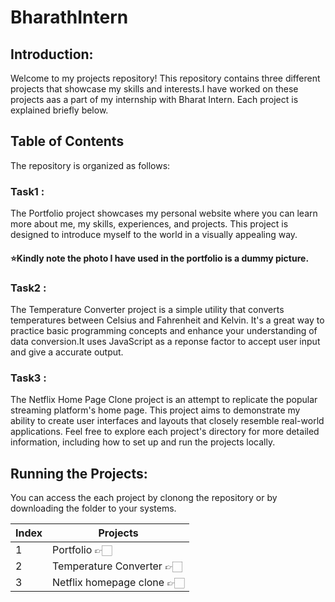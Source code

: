 # BharathIntern

## Introduction:

Welcome to my projects repository! This repository contains three different projects that showcase my skills and interests.I have worked on these projects aas a part of my internship with Bharat Intern. Each project is explained briefly below.

## Table of Contents

The repository is organized as follows:






### Task1 :

The Portfolio project showcases my personal website where you can learn more about me, my skills, experiences, and projects. This project is designed to introduce myself to the world in a visually appealing way.

#### ⭐️Kindly note the photo I have used in the portfolio is a dummy picture.

### Task2 :

The Temperature Converter project is a simple utility that converts temperatures between Celsius and Fahrenheit and Kelvin. It's a great way to practice basic programming concepts and enhance your understanding of data conversion.It uses JavaScript as a reponse factor to accept user input and give a accurate output.

### Task3 :

The Netflix Home Page Clone project is an attempt to replicate the popular streaming platform's home page. This project aims to demonstrate my ability to create user interfaces and layouts that closely resemble real-world applications.
Feel free to explore each project's directory for more detailed information, including how to set up and run the projects locally.


## Running the Projects:

You can access the each project by clonong the repository or by downloading the folder to your systems.


| Index | Projects  |
|-------|-----------|
| 1     | Portfolio 👉🏻    |
| 2     | Temperature Converter 👉🏻  |
| 3     | Netflix homepage clone 👉🏻 |


